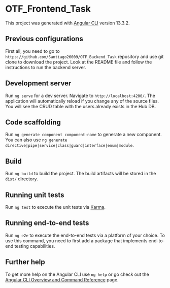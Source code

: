 # OTF_Frontend_Task

This project was generated with [Angular CLI](https://github.com/angular/angular-cli) version 13.3.2.

## Previous configurations

First all, you need to go to `https://github.com/Santiago26009/OTF_Backend_Task` repository and use git clone to download the project. Look at the README file and follow the instructions to run the backend server.

## Development server

Run `ng serve` for a dev server. Navigate to `http://localhost:4200/`. The application will automatically reload if you change any of the source files.
You will see the CRUD table with the users already exists in the Hub DB.

## Code scaffolding

Run `ng generate component component-name` to generate a new component. You can also use `ng generate directive|pipe|service|class|guard|interface|enum|module`.

## Build

Run `ng build` to build the project. The build artifacts will be stored in the `dist/` directory.

## Running unit tests

Run `ng test` to execute the unit tests via [Karma](https://karma-runner.github.io).

## Running end-to-end tests

Run `ng e2e` to execute the end-to-end tests via a platform of your choice. To use this command, you need to first add a package that implements end-to-end testing capabilities.

## Further help

To get more help on the Angular CLI use `ng help` or go check out the [Angular CLI Overview and Command Reference](https://angular.io/cli) page.
